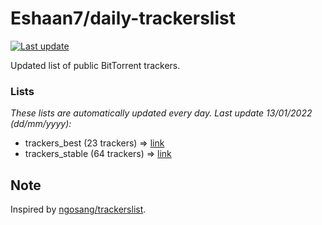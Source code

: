 
# Eshaan7/daily-trackerslist 

[![Last update](https://img.shields.io/badge/Last%20update-13/01/2022-blue.svg)](#)

Updated list of public BitTorrent trackers.

### Lists
*These lists are automatically updated every day. Last update 13/01/2022 (_dd/mm/yyyy_):*

* trackers_best (23 trackers) => [link](https://raw.githubusercontent.com/eshaan7/daily-trackerslist/master/trackers_best.txt)
* trackers_stable (64 trackers) => [link](https://raw.githubusercontent.com/eshaan7/daily-trackerslist/master/trackers_stable.txt)

## Note

Inspired by [ngosang/trackerslist](https://github.com/ngosang/trackerslist).
